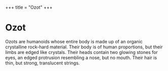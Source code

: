 +++
title = "Ozot"
+++

# Ozot

Ozots are humanoids whose entire body is made up of an organic crystalline rock-hard material. Their body is of human
proportions, but their limbs are edged like crystals. Their heads contain two glowing stones for eyes, an edged
protrusion resembling a nose, but no mouth. Their hair is thin, but strong, translucent strings.
